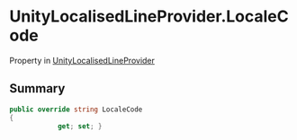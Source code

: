 # UnityLocalisedLineProvider.LocaleCode

Property in [UnityLocalisedLineProvider](/docs/api/csharp/yarn.unity.unitylocalization.unitylocalisedlineprovider.md)

## Summary



```csharp
public override string LocaleCode
{
            get; set; }
```

